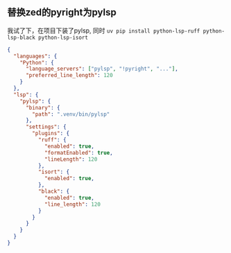 ## 替换zed的pyright为pylsp

我试了下，在项目下装了pylsp,  同时 `uv pip install python-lsp-ruff python-lsp-black python-lsp-isort`

```json
{
  "languages": {
    "Python": {
      "language_servers": ["pylsp", "!pyright", "..."],
      "preferred_line_length": 120
    }
  },
  "lsp": {
    "pylsp": {
      "binary": {
        "path": ".venv/bin/pylsp"
      },
      "settings": {
        "plugins": {
          "ruff": {
            "enabled": true,
            "formatEnabled": true,
            "lineLength": 120
          },
          "isort": {
            "enabled": true,
          },
          "black": {
            "enabled": true,
            "line_length": 120
          }
        }
      }
    }
  }
}
```
